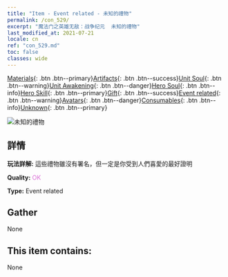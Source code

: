 ```yaml
---
title: "Item - Event related - 未知的禮物"
permalink: /con_529/
excerpt: "魔法门之英雄无敌：战争纪元  未知的禮物"
last_modified_at: 2021-07-21
locale: cn
ref: "con_529.md"
toc: false
classes: wide
---
```

 [Materials](/ItemsCN/){: .btn .btn--primary}[Artifacts](/ItemsCN/Artifacts/){: .btn .btn--success}[Unit Soul](/ItemsCN/UnitSoul/){: .btn .btn--warning}[Unit Awakening](/ItemsCN/UnitAwakening/){: .btn .btn--danger}[Hero Soul](/ItemsCN/HeroSoul/){: .btn .btn--info}[Hero Skill](/ItemsCN/HeroSkill/){: .btn .btn--primary}[Gift](/ItemsCN/Gift/){: .btn .btn--success}[Event related](/ItemsCN/Events/){: .btn .btn--warning}[Avatars](/ItemsCN/Avatars/){: .btn .btn--danger}[Consumables](/ItemsCN/Consumables/){: .btn .btn--info}[Unknown](/ItemsCN/Unknown/){: .btn .btn--primary}

 ![未知的禮物](/images/t/i_10015.png)

## 詳情
 **玩法詳解:** 這些禮物雖沒有署名，但一定是你受到人們喜愛的最好證明

 **Quality:** <span style="color: #DA70D6">OK</span>

 **Type:** Event related

## Gather

  None

## This item contains:

  None


